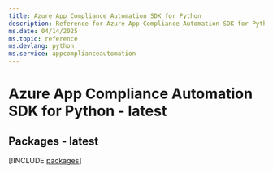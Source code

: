 ```yaml
---
title: Azure App Compliance Automation SDK for Python
description: Reference for Azure App Compliance Automation SDK for Python
ms.date: 04/14/2025
ms.topic: reference
ms.devlang: python
ms.service: appcomplianceautomation
---
```

# Azure App Compliance Automation SDK for Python - latest
## Packages - latest
[!INCLUDE [packages](app-compliance-automation-index.md)]